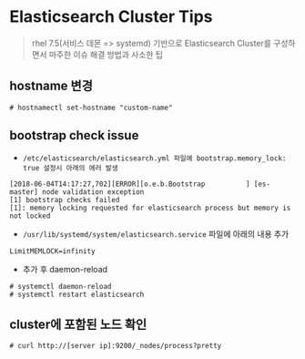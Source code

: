 # Elasticsearch Cluster Tips

> rhel 7.5(서비스 데몬 => systemd) 기반으로 Elasticsearch Cluster를 구성하면서 마주한 이슈 해결 방법과 사소한 팁

## hostname 변경

```shell
# hostnamectl set-hostname "custom-name"
```

## bootstrap check issue

* `/etc/elasticsearch/elasticsearch.yml 파일에 bootstrap.memory_lock: true 설정시 아래의 에러 발생`

```shell
[2018-06-04T14:17:27,702][ERROR][o.e.b.Bootstrap          ] [es-master] node validation exception
[1] bootstrap checks failed
[1]: memory locking requested for elasticsearch process but memory is not locked
```

* `/usr/lib/systemd/system/elasticsearch.service` 파일에 아래의 내용 추가

```
LimitMEMLOCK=infinity
```

* 추가 후 daemon-reload

```shell
# systemctl daemon-reload
# systemctl restart elasticsearch
```

## cluster에 포함된 노드 확인

```shell
# curl http://[server ip]:9200/_nodes/process?pretty
```

